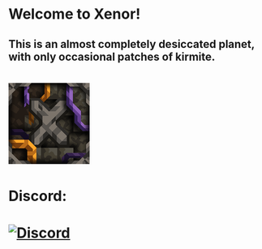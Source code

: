# Welcome to Xenor! 
## This is an almost completely desiccated planet, with only occasional patches of kirmite.
# ![img-icon.png](/assets/icon.png)

# Discord:
# [![Discord](https://img.shields.io/discord/1301553669925244970?style=for-the-badge&color=382c52&logo=discord&label=Xenrose|Main)](https://discord.gg/KuexqAakdg)
